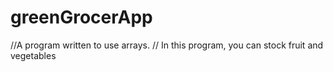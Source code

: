# greenGrocerApp
//A program written to use arrays.
// In this program, you can stock fruit and vegetables
